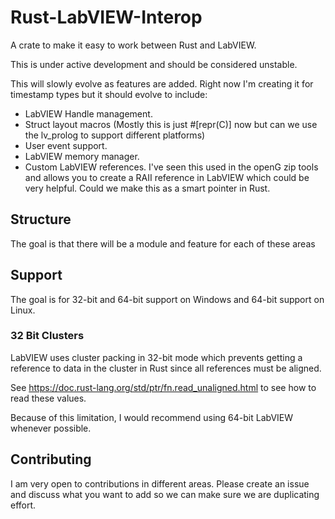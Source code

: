 # Rust-LabVIEW-Interop

A crate to make it easy to work between Rust and LabVIEW.

This is under active development and should be considered unstable.

This will slowly evolve as features are added. Right now I'm creating it for timestamp types but it should evolve to include:

* LabVIEW Handle management.
* Struct layout macros (Mostly this is just #[repr(C)] now but can we use the lv_prolog to support different platforms)
* User event support.
* LabVIEW memory manager.
* Custom LabVIEW references. I've seen this used in the openG zip tools and allows you to create a RAII reference in LabVIEW which could be very helpful. Could we make this as a smart pointer in Rust.

## Structure

The goal is that there will be a module and feature for each of these areas


## Support

The goal is for 32-bit and 64-bit support on Windows and 64-bit support on Linux.

### 32 Bit Clusters

LabVIEW uses cluster packing in 32-bit mode which prevents getting a reference to data in the cluster in Rust since all references must be aligned.

See https://doc.rust-lang.org/std/ptr/fn.read_unaligned.html to see how to read these values.

Because of this limitation, I would recommend using 64-bit LabVIEW whenever possible.

## Contributing

I am very open to contributions in different areas. Please create an issue and discuss what you want to add so we can make sure we are duplicating effort.
